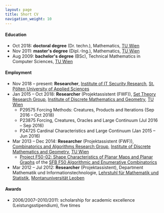 ```yaml
---
layout: page
title: Short CV
navigation_weight: 10
---
```


#### Education
* Oct 2018: **doctoral degree** (Dr. techn.), Mathematics, [TU Wien](https://www.tuwien.ac.at/)
* Nov 2011: **master's degree** (Dipl.-Ing.), Mathematics, [TU Wien](https://www.tuwien.ac.at/)
* Aug 2009: **bachelor's degree** (BSc), Technical Mathematics in Computer Sciences, [TU Wien](https://www.tuwien.ac.at/)

#### Employment
* Nov 2018 – present: **Researcher**, [Institute of IT Security Research](https://www.fhstp.ac.at/en/research/institute-of-it-security-research), [St. Pölten University of Applied Sciences](http://fhstp.ac.at/)
* Jan 2015 – Oct 2018: **Researcher** (Projektassistent (FWF)), [Set Theory Research Group](https://dmg.tuwien.ac.at/fg1/ST.html), [Institute of Discrete Mathematics and Geometry](https://dmg.tuwien.ac.at/), [TU Wien](https://www.tuwien.ac.at/)
  * P29575 Forcing Methods: Creatures, Products and Iterations (Sep 2016 – Oct 2018)
  * P23875 Forcing, Creatures, Oracles and Large Continuum (Jul 2016 – Sep 2016)
  * P24725 Cardinal Characteristics and Large Continuum (Jan 2015 – Jun 2016)
* Mar 2013 – Dec 2014: **Researcher** (Projektassistent (FWF)), [Combinatorics and Algorithms Research Group](https://dmg.tuwien.ac.at/fg5/), [Institute of Discrete Mathematics and Geometry](https://dmg.tuwien.ac.at/), [TU Wien](https://www.tuwien.ac.at/)
  * [Project F50-02: Shape Characteristics of Planar Maps and Planar Graphs](https://www.sfb050.risc.jku.at/projects/f50-02) of the [SFB F50 Algorithmic and Enumerative Combinatorics](https://www.sfb050.risc.jku.at/)
* Mar 2012 – Jul 2012: **Researcher** (Projektassistent), Department Mathematik und Informationstechnologie, [Lehrstuhl für Mathematik und Statistik](http://institute.unileoben.ac.at/mathstat/), [Montanuniversität Leoben](http://www.unileoben.ac.at/)

#### Awards
* 2006/2007–2010/2011: scholarship for academic excellence (Leistungsstipendium), five times
